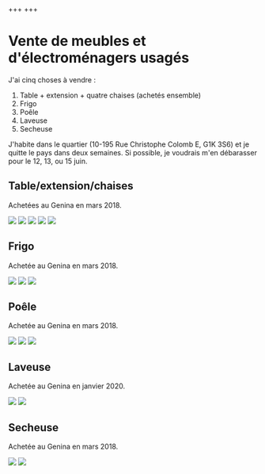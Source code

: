 +++
+++

# Vente de meubles et d'électroménagers usagés

J'ai cinq choses à vendre :

1. Table + extension + quatre chaises (achetés ensemble)
1. Frigo
1. Poêle
1. Laveuse
1. Secheuse

J'habite dans le quartier (10-195 Rue Christophe Colomb E, G1K 3S6) et je quitte le pays dans deux semaines.
Si possible, je voudrais m'en débarasser pour le 12, 13, ou 15 juin.

## Table/extension/chaises

Achetées au Genina en mars 2018.

![](./meubles/table-1.jpg)
![](./meubles/table-2.jpg)
![](./meubles/table-3.jpg)
![](./meubles/chaises-1.jpg)
![](./meubles/chaises-2.jpg)

## Frigo

Achetée au Genina en mars 2018.

![](./meubles/frigo-1.jpg)
![](./meubles/frigo-2.jpg)
![](./meubles/frigo-3.jpg)

## Poêle

Achetée au Genina en mars 2018.

![](./meubles/poele-1.jpg)
![](./meubles/poele-2.jpg)
![](./meubles/poele-3.jpg)

## Laveuse

Achetée au Genina en janvier 2020.

![](./meubles/laveuse-1.jpg)
![](./meubles/laveuse-2.jpg)

## Secheuse

Achetée au Genina en mars 2018.

![](./meubles/secheuse-1.jpg)
![](./meubles/secheuse-2.jpg)
